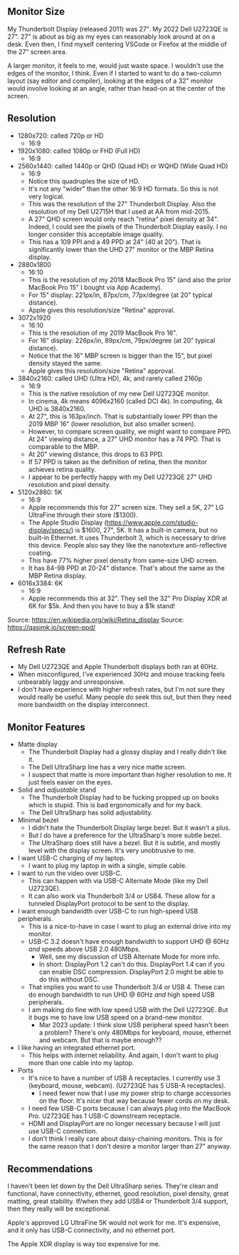 ## Monitor Size

My Thunderbolt Display (released 2011) was 27". My 2022 Dell U2723QE is
27". 27" is about as big as my eyes can reasonably look around at on a
desk. Even then, I find myself centering VSCode or Firefox at the middle
of the 27" screen area.

A larger monitor, it feels to me, would just waste space. I wouldn't use
the edges of the monitor, I think. Even if I started to want to do a
two-column layout (say editor and compiler), looking at the edges of a
32" monitor would involve looking at an angle, rather than head-on at
the center of the screen.

## Resolution

- 1280x720: called 720p or HD
  - 16:9
- 1920x1080: called 1080p or FHD (Full HD)
  - 16:9
- 2560x1440: called 1440p or QHD (Quad HD) or WQHD (Wide Quad HD)
  - 16:9
  - Notice this quadruples the size of HD.
  - It's not any "wider" than the other 16:9 HD formats. So this is not
    very logical.
  - This was the resolution of the 27" Thunderbolt Display. Also the
    resolution of my Dell U2715H that I used at AA from mid-2015.
  - A 27" QHD screen would only reach "retina" pixel density at 34".
    Indeed, I could see the pixels of the Thunderbolt Display easily. I
    no longer consider this acceptable image quality.
  - This has a 109 PPI and a 49 PPD at 24" (40 at 20"). That is
    significantly lower than the UHD 27" monitor or the MBP Retina
    display.
- 2880x1800
  - 16:10
  - This is the resolution of my 2018 MacBook Pro 15" (and also the
    prior MacBook Pro 15" I bought via App Academy).
  - For 15" display: 221px/in, 87px/cm, 77px/degree (at 20" typical
    distance).
  - Apple gives this resolution/size "Retina" approval.
- 3072x1920
  - 16:10
  - This is the resolution of my 2019 MacBook Pro 16".
  - For 16" display: 226px/in, 89px/cm, 79px/degree (at 20" typical
    distance).
  - Notice that the 16" MBP screen is bigger than the 15", but pixel
    density stayed the same.
  - Apple gives this resolution/size "Retina" approval.
- 3840x2160: called UHD (Ultra HD), 4k, and rarely called 2160p
  - 16:9
  - This is the native resolution of my new Dell U2723QE monitor.
  - In cinema, 4k means 4096x2160 (called DCI 4k). In computing, 4k UHD
    is 3840x2160.
  - At 27", this is 163px/inch. That is substantially lower PPI than the
    2019 MBP 16" (lower resolution, but also smaller screen).
  - However, to compare screen quality, we might want to compare PPD. At
    24" viewing distance, a 27" UHD monitor has a 74 PPD. That is
    comparable to the MBP.
  - At 20" viewing distance, this drops to 63 PPD.
  - If 57 PPD is taken as the definition of retina, then the monitor
    achieves retina quality.
  - I appear to be perfectly happy with my Dell U2723QE 27" UHD
    resolution and pixel density.
- 5120x2880: 5K
  - 16:9
  - Apple recommends this for 27" screen size. They sell a 5K, 27" LG
    UltraFine through their store ($1300).
  - The Apple Studio Display
    (https://www.apple.com/studio-display/specs/) is $1600, 27", 5K. It
    has a built-in camera, but no built-in Ethernet. It uses Thunderbolt
    3, which is necessary to drive this device. People also say they
    like the nanotexture anti-reflective coating.
  - This have 77% higher pixel density from same-size UHD screen.
  - It has 84-98 PPD at 20-24" distance. That's about the same as the
    MBP Retina display.
- 6016x3384: 6K
  - 16:9
  - Apple recommends this at 32". They sell the 32" Pro Display XDR at
    6K for $5k. And then you have to buy a $1k stand!

Source: https://en.wikipedia.org/wiki/Retina_display
Source: https://qasimk.io/screen-ppd/

## Refresh Rate

- My Dell U2723QE and Apple Thunderbolt displays both ran at 60Hz.
- When misconfigured, I've experienced 30Hz and mouse tracking feels
  unbearably laggy and unresponsive.
- I don't have experience with higher refresh rates, but I'm not sure
  they would really be useful. Many people do seek this out, but then
  they need more bandwidth on the display interconnect.

## Monitor Features

- Matte display
  - The Thunderbolt Display had a glossy display and I really didn't
    like it.
  - The Dell UltraSharp line has a very nice matte screen.
  - I suspect that matte is more important than higher resolution to me.
    It just feels easier on the eyes.
- Solid and _adjustable_ stand
  - The Thunderbolt Display had to be fucking propped up on books which
    is stupid. This is bad ergonomically and for my back.
  - The Dell UltraSharp has solid adjustability.
- Minimal bezel
  - I didn't hate the Thunderbolt Display large bezel. But it wasn't a
    plus.
  - But I do have a preference for the UltraSharp's more subtle bezel.
  - The UltraSharp does still have a bezel. But it is subtle, and mostly
    level with the display screen. It's very unobtrusive to me.
- I want USB-C charging of my laptop.
  - I want to plug my laptop in with a single, simple cable.
- I want to run the video over USB-C.
  - This can happen with via USB-C Alternate Mode (like my Dell
    U2723QE).
  - It can also work via Thunderbolt 3/4 or USB4. These allow for a
    tunneled DisplayPort protocol to be sent to the display.
- I want enough bandwidth over USB-C to run high-speed USB peripherals.
  - This is a nice-to-have in case I want to plug an external drive into
    my monitor.
  - USB-C 3.2 doesn't have enough bandwidth to support UHD @ 60Hz _and_
    speeds above USB 2.0 480Mbps.
    - Well, see my discussion of USB Alternate Mode for more info.
    - In short: DisplayPort 1.2 can't do this. DisplayPort 1.4 can if
      you can enable DSC compression. DisplayPort 2.0 might be able to
      do this without DSC.
  - That implies you want to use Thunderbolt 3/4 or USB 4. These can do
    enough bandwidth to run UHD @ 60Hz _and_ high speed USB peripherals.
  - I am making do fine with low speed USB with the Dell U2723QE. But it
    bugs me to have low USB speed on a brand-new monitor.
    - Mar 2023 update: I think slow USB peripheral speed hasn't been a
      problem? There's only 480Mbps for keyboard, mouse, ethernet and
      webcam. But that is maybe enough??
- I like having an integrated ethernet port.
  - This helps with internet reliability. And again, I don't want to
    plug more than one cable into my laptop.
- Ports
  - It's nice to have a number of USB A receptacles. I currently use 3
    (keyboard, mouse, webcam). (U2723QE has 5 USB-A receptacles).
    - I need fewer now that I use my power strip to charge accessories
      on the floor. It's nicer that way because fewer cords on my desk.
  - I need few USB-C ports because I can always plug into the MacBook
    Pro. U2723QE has 1 USB-C downstream receptacle.
  - HDMI and DisplayPort are no longer necessary because I will just use
    USB-C connection.
  - I don't think I really care about daisy-chaining monitors. This is
    for the same reason that I don't desire a monitor larger than 27"
    anyway.

## Recommendations

I haven't been let down by the Dell UltraSharp series. They're clean and
functional, have connectivity, ethernet, good resolution, pixel density,
great matting, great stability. If/when they add USB4 or Thunderbolt 3/4
support, then they really will be exceptional.

Apple's approved LG UltraFine 5K would not work for me. It's expensive,
and it only has USB-C connectivity, and no ethernet port.

The Apple XDR display is way too expensive for me.
